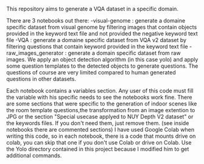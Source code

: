 This repository aims to generate a VQA dataset in a specific domain.

There are 3 notebooks out there:
	-visual-genome : generate a domaine specific dataset from visual genome by filtering images that contain objects provided in the 		keyword text file and not provided the negative keyword text file
	-VQA : generate a domaine specific dataset from VQA v2 dataset by filtering questions that contain keyword provided in the keyword 		text file
	-raw_images_generator : generate a domain specific dataset from raw images. We apply an object detection algorithm (in this case yolo) 		and apply some question templates to the detected objects to generate questions. The questions of course are very limited compared to 		human generated questions in other datasets.

Each notebook contains a variables section. Any user of this code must fill the variable with his specific needs to see the notebooks work fine.
There are some sections that were specific to the generation of indoor scenes like the room template questions,the transformation from an image extention to JPG or the section "Special usecase applyed to NUY Depth V2 dataset" or the keywords files. If you don't need them, just remove them. (see inside notebooks there are commented sections)
I have used Google Colab when writing this code, so in each notebook, there is a code that mounts drive on colab, you can skip that one if you don't use Colab or drive on Colab.
Use the Yolo directory contained in this project because I modified him to get additional commands.

